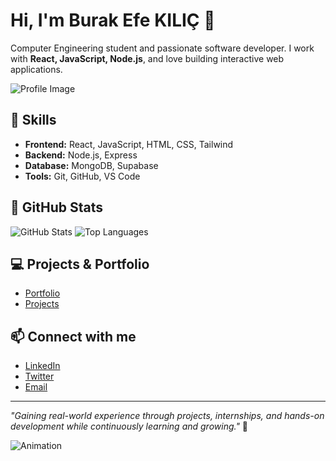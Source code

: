 # Hi, I'm Burak Efe KILIÇ 👋

Computer Engineering student and passionate software developer. I work with **React, JavaScript, Node.js**, and love building interactive web applications.  

![Profile Image](https://github.com/burakgilic.png)

## 🚀 Skills
- **Frontend:** React, JavaScript, HTML, CSS, Tailwind
- **Backend:** Node.js, Express
- **Database:** MongoDB, Supabase
- **Tools:** Git, GitHub, VS Code

## 🌈 GitHub Stats
![GitHub Stats](https://github-readme-stats.vercel.app/api?username=burakgilic&show_icons=true&theme=radical)
![Top Languages](https://github-readme-stats.vercel.app/api/top-langs/?username=burakgilic&layout=compact&theme=radical)

## 💻 Projects & Portfolio
- [Portfolio](https://github.com/burakgilic)
- [Projects](https://github.com/burakgilic?tab=repositories)

## 📫 Connect with me
- [LinkedIn](https://www.linkedin.com/in/burakefe)
- [Twitter](https://twitter.com/burakefe)
- [Email](mailto:burak@example.com)

---

*"Gaining real-world experience through projects, internships, and hands-on development while continuously learning and growing."* 🚀  

![Animation](https://media.giphy.com/media/26xBwdIuRJiAiR7uU/giphy.gif)
